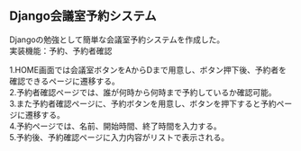 ## Django会議室予約システム
Djangoの勉強として簡単な会議室予約システムを作成した。  
実装機能：予約、予約者確認  

1.HOME画面では会議室ボタンをAからDまで用意し、ボタン押下後、予約者を確認できるページに遷移する。  
2.予約者確認ページでは、誰が何時から何時まで予約しているか確認可能。  
3.また予約者確認ページに、予約ボタンを用意し、ボタンを押下すると予約ページに遷移する。  
4.予約ページでは、名前、開始時間、終了時間を入力する。  
5.予約後、予約確認ページに入力内容がリストで表示される。  
